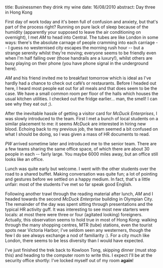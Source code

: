 title: Businessmen they drink my wine
date: 16/08/2010
abstract: Day three in Hong Kong

First day of work today and it's been full of confusion and anxiety, but that's
part of the process right? Running on pure lack of sleep because of the humidity
(apparently your supposed to leave the air conditioning on overnight), I met
*AM* to head into Central. The tubes are like London in some ways: there's the
absolute carnage of people cramming into each carriage -- I guess no westernised
city escapes the morning rush hour -- but a strange serenity whilst they're
moving; everyone seems to be friendly even when I'm half falling over (those
handrails are a luxury!), whilst others are busy playing on their phone (you
have phone signal in the underground here).

*AM* and his friend invited me to breakfast tomorrow which is ideal as I've
hardly had a chance to check out café’s or restaurants. Before I headed out
here, I heard most people eat out for all meals and that does seem to be the
case. We have a small common room per floor of the halls which houses the usual
kitchen utilities. I checked out the fridge earlier... man, the smell! I can see
why they eat out ;).

After the inevitable hassle of getting a visitor card for *McDuck Enterprises*,
I was slowly introduced to the team. First I met a bunch of local students on a
similar placement to me: it seems *McDuck* are interested in hiring new blood.
Echoing back to my previous job, the team seemed a bit confused on what I should
be doing, so I was given a mass of HR documents to read.

*PW* arrived sometime later and introduced me to the senior team. There are a
few teams sharing the same office space, of which there are about 30 people in
each -- fairly large. You maybe 6000 miles away, but an office still looks like
an office.

Lunch was quite early but welcome. I went with the other students over the road
to a shared buffet. Making conversation was quite fun; a lot of pointing and
gestures before we settled on a happy medium. In fact, that's a little unfair:
most of the students I've met so far speak good English.

Following another trawl through the reading material after lunch, *AM* and I
headed towards the second *McDuck Enterprise* building in Olympian City. The
remainder of the day was spent sitting through presentations and the typical HR
activity guff. It was interesting to see most new starters were locals: at most
there were three or four (agitated looking) foreigners. Actually, this
observation seems to hold true in most of Hong Kong: walking through the many
shopping centres, MTR (tube) stations, even the tourist spots near Victoria
Harbor; I've seldom seen any westerners, though the few I do see always exchange
a nod of familiarity :). For a city much like London, there seems to be less
diversity than I would have expected.

I've just finished the trek back to Kowloon Tong, skipping dinner (must stop
this) and heading to the computer room to write this. I expect I'll be at the
security office shortly: I've locked myself out of my room **again**!
